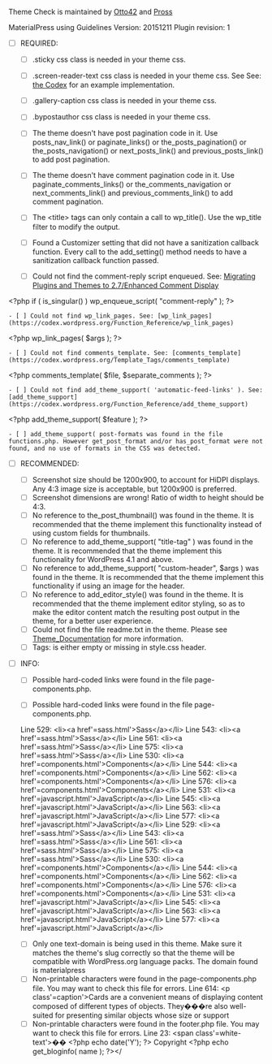
Theme Check is maintained by [Otto42](https://profiles.wordpress.org/otto42/) and [Pross](https://profiles.wordpress.org/pross/)

MaterialPress using Guidelines Version: 20151211 Plugin revision: 1

- [ ] REQUIRED:
	- [ ] .sticky css class is needed in your theme css.

	- [ ] .screen-reader-text css class is needed in your theme css. See See: [the Codex](http://codex.wordpress.org/CSS#WordPress_Generated_Classes) for an example implementation.

	- [ ] .gallery-caption css class is needed in your theme css.

	- [ ] .bypostauthor css class is needed in your theme css.

	- [ ] The theme doesn't have post pagination code in it. Use posts_nav_link() or paginate_links() or the_posts_pagination() or the_posts_navigation() or next_posts_link() and previous_posts_link() to add post pagination.

	- [ ] The theme doesn't have comment pagination code in it. Use paginate_comments_links() or the_comments_navigation or next_comments_link() and previous_comments_link() to add comment pagination.

	- [ ] The &#60;title&#62; tags can only contain a call to wp_title(). Use the wp_title filter to modify the output.

	- [ ] Found a Customizer setting that did not have a sanitization callback function. Every call to the add_setting() method needs to have a sanitization callback function passed.

	- [ ] Could not find the comment-reply script enqueued. See:
	[Migrating Plugins and Themes to 2.7/Enhanced Comment Display](https://codex.wordpress.org/Migrating_Plugins_and_Themes_to_2.7/Enhanced_Comment_Display)

 &#60;&#63;php if ( is_singular() ) wp_enqueue_script( "comment-reply" );&#32;&#63;&#62;

	- [ ] Could not find wp_link_pages. See: [wp_link_pages](https://codex.wordpress.org/Function_Reference/wp_link_pages)

 &#60;&#63;php wp_link_pages( $args );&#32;&#63;&#62;

	- [ ] Could not find comments_template. See: [comments_template](https://codex.wordpress.org/Template_Tags/comments_template)

 &#60;&#63;php comments_template( $file, $separate_comments );&#32;&#63;&#62;

	- [ ] Could not find add_theme_support( 'automatic-feed-links' ). See: [add_theme_support](https://codex.wordpress.org/Function_Reference/add_theme_support)

 &#60;&#63;php add_theme_support( $feature );&#32;&#63;&#62;

	- [ ] add_theme_support( post-formats was found in the file functions.php. However get_post_format and/or has_post_format were not found, and no use of formats in the CSS was detected.

- [ ] RECOMMENDED:
	- [ ] Screenshot size should be 1200x900, to account for HiDPI displays. Any 4:3 image size is acceptable, but 1200x900 is preferred.
	- [ ] Screenshot dimensions are wrong! Ratio of width to height should be 4:3.
	- [ ] No reference to the_post_thumbnail() was found in the theme. It is recommended that the theme implement this functionality instead of using custom fields for thumbnails.
	- [ ] No reference to add_theme_support( "title-tag" ) was found in the theme. It is recommended that the theme implement this functionality for WordPress 4.1 and above.
	- [ ] No reference to add_theme_support( "custom-header", $args ) was found in the theme. It is recommended that the theme implement this functionality if using an image for the header.
	- [ ] No reference to add_editor_style() was found in the theme. It is recommended that the theme implement editor styling, so as to make the editor content match the resulting post output in the theme, for a better user experience.
	- [ ] Could not find the file readme.txt in the theme. Please see [Theme_Documentation](https://codex.wordpress.org/Theme_Review#Theme_Documentation) for more information.
	- [ ] Tags: is either empty or missing in style.css header.

- [ ] INFO:
	- [ ] Possible hard-coded links were found in the file page-components.php.

	- [ ] Possible hard-coded links were found in the file page-components.php.

	Line 529: &#60;li&#62;&#60;a href&#39;&#61;sass.html&#39;&#62;Sass&#60;&#47;a&#62;&#60;&#47;li&#62;&#13;
	Line 543: &lt;li&#62;&#60;a href&#39;&#61;sass.html&#39;&#62;Sass&#60;&#47;a&#62;&#60;&#47;li&#62;&#13;
	Line 561: &#60;li&#62;&#60;a href&#39;&#61;sass.html&#39;&#62;Sass&#60;&#47;a&#62;&#60;&#47;li&#62;&#13;
	Line 575: &lt;li&#62;&#60;a href&#39;&#61;sass.html&#39;&#62;Sass&#60;&#47;a&#62;&#60;&#47;li&#62;&#13;
	Line 530: &#60;li&#62;&#60;a href&#39;&#61;components.html&#39;&#62;Components&#60;&#47;a&#62;&#60;&#47;li&#62;
	Line 544: &lt;li&#62;&#60;a href&#39;&#61;components.html&#39;&#62;Components&#60;&#47;a&#62;&#60;&#47;li&#62;
	Line 562: &#60;li&#62;&#60;a href&#39;&#61;components.html&#39;&#62;Components&#60;&#47;a&#62;&#60;&#47;li&#62;
	Line 576: &lt;li&#62;&#60;a href&#39;&#61;components.html&#39;&#62;Components&#60;&#47;a&#62;&#60;&#47;li&#62;
	Line 531: &#60;li&#62;&#60;a href&#39;&#61;javascript.html&#39;&#62;JavaScript&#60;&#47;a&#62;&#60;&#47;li&#62;
	Line 545: &lt;li&#62;&#60;a href&#39;&#61;javascript.html&#39;&#62;JavaScript&#60;&#47;a&#62;&#60;&#47;li&#62;
	Line 563: &#60;li&#62;&#60;a href&#39;&#61;javascript.html&#39;&#62;JavaScript&#60;&#47;a&#62;&#60;&#47;li&#62;
	Line 577: &lt;li&#62;&#60;a href&#39;&#61;javascript.html&#39;&#62;JavaScript&#60;&#47;a&#62;&#60;&#47;li&#62;
	Line 529: &#60;li&#62;&#60;a href&#39;&#61;sass.html&#39;&#62;Sass&#60;&#47;a&#62;&#60;&#47;li&#62;
	Line 543: &lt;li&#62;&#60;a href&#39;&#61;sass.html&#39;&#62;Sass&#60;&#47;a&#62;&#60;&#47;li&#62;
	Line 561: &#60;li&#62;&#60;a href&#39;&#61;sass.html&#39;&#62;Sass&#60;&#47;a&#62;&#60;&#47;li&#62;
	Line 575: &lt;li&#62;&#60;a href&#39;&#61;sass.html&#39;&#62;Sass&#60;&#47;a&#62;&#60;&#47;li&#62;
	Line 530: &#60;li&#62;&#60;a href&#39;&#61;components.html&#39;&#62;Components&#60;&#47;a&#62;&#60;&#47;li&#62;
	Line 544: &lt;li&#62;&#60;a href&#39;&#61;components.html&#39;&#62;Components&#60;&#47;a&#62;&#60;&#47;li&#62;
	Line 562: &#60;li&#62;&#60;a href&#39;&#61;components.html&#39;&#62;Components&#60;&#47;a&#62;&#60;&#47;li&#62;
	Line 576: &lt;li&#62;&#60;a href&#39;&#61;components.html&#39;&#62;Components&#60;&#47;a&#62;&#60;&#47;li&#62;
	Line 531: &#60;li&#62;&#60;a href&#39;&#61;javascript.html&#39;&#62;JavaScript&#60;&#47;a&#62;&#60;&#47;li&#62;
	Line 545: &lt;li&#62;&#60;a href&#39;&#61;javascript.html&#39;&#62;JavaScript&#60;&#47;a&#62;&#60;&#47;li&#62;
	Line 563: &#60;li&#62;&#60;a href&#39;&#61;javascript.html&#39;&#62;JavaScript&#60;&#47;a&#62;&#60;&#47;li&#62;
	Line 577: &lt;li&#62;&#60;a href&#39;&#61;javascript.html&#39;&#62;JavaScript&#60;&#47;a&#62;&#60;&#47;li&#62;

	- [ ] Only one text-domain is being used in this theme. Make sure it matches the theme's slug correctly so that the theme will be compatible with WordPress.org language packs.
The domain found is materialpress
	- [ ] Non-printable characters were found in the page-components.php file. You may want to check this file for errors.
Line 614: &#60;p class&#39;&#61;caption&#39;&#62;Cards are a convenient means of displaying content composed of different types of objects. They���re also well-suited for presenting similar objects whose size or support
	- [ ] Non-printable characters were found in the footer.php file. You may want to check this file for errors.
Line 23: &#60;span class&#39;&#61;white-text&#39;&#62;�� &#60;&#63;php echo date&#40;&#39;Y&#39;&#41;&#59;&#32;&#63;&#62; Copyright &#60;&#63;php echo get&#95;bloginfo&#40; name &#41;&#59;&#32;&#63;&#62;&#60;&#47;
